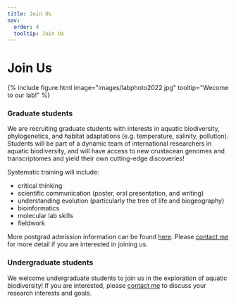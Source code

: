 ```yaml
---
title: Join Us
nav:
  order: 4
  tooltip: Join Us
---
```


# Join Us

{% include figure.html 
  image="images/labphoto2022.jpg"
  tooltip="Wecome to our lab!"
%}
<br>

<h3>Graduate students</h3>
 
We are recruiting graduate students with interests in aquatic biodiversity, phylogenetics, and habitat adaptations (e.g. temperature, salinity, pollution). Students will be part of a dynamic team of international researchers in aquatic biodiversity, and will have access to new crustacean genomes and transcriptomes and yield their own cutting-edge discoveries! 

Systematic training will include:
* critical thinking
* scientific communication (poster, oral presentation, and writing)
* understanding evolution (particularly the tree of life and biogeography)
* bioinformatics
* molecular lab skills
* fieldwork

More postgrad admission information can be found [here](http://eco.sysu.edu.cn/). Please [contact me](mailto:majx26@mail.sysu.edu.cn) for more detail if you are interested in joining us.

<h3>Undergraduate students</h3>

We welcome undergraduate students to join us in the exploration of aquatic biodiversity! If you are interested, please [contact me](mailto:majx26@mail.sysu.edu.cn) to discuss your research interests and goals.


